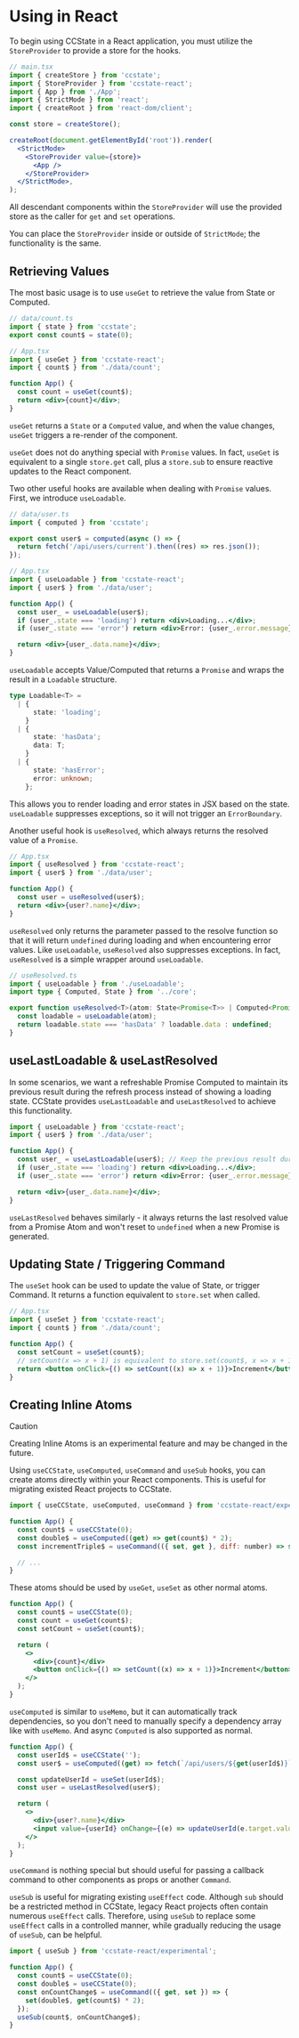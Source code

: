 # Using in React

To begin using CCState in a React application, you must utilize the `StoreProvider` to provide a store for the hooks.

```jsx
// main.tsx
import { createStore } from 'ccstate';
import { StoreProvider } from 'ccstate-react';
import { App } from './App';
import { StrictMode } from 'react';
import { createRoot } from 'react-dom/client';

const store = createStore();

createRoot(document.getElementById('root')).render(
  <StrictMode>
    <StoreProvider value={store}>
      <App />
    </StoreProvider>
  </StrictMode>,
);
```

All descendant components within the `StoreProvider` will use the provided store as the caller for `get` and `set` operations.

You can place the `StoreProvider` inside or outside of `StrictMode`; the functionality is the same.

## Retrieving Values

The most basic usage is to use `useGet` to retrieve the value from State or Computed.

```jsx
// data/count.ts
import { state } from 'ccstate';
export const count$ = state(0);

// App.tsx
import { useGet } from 'ccstate-react';
import { count$ } from './data/count';

function App() {
  const count = useGet(count$);
  return <div>{count}</div>;
}
```

`useGet` returns a `State` or a `Computed` value, and when the value changes, `useGet` triggers a re-render of the component.

`useGet` does not do anything special with `Promise` values. In fact, `useGet` is equivalent to a single `store.get` call, plus a `store.sub` to ensure reactive updates to the React component.

Two other useful hooks are available when dealing with `Promise` values. First, we introduce `useLoadable`.

```jsx
// data/user.ts
import { computed } from 'ccstate';

export const user$ = computed(async () => {
  return fetch('/api/users/current').then((res) => res.json());
});

// App.tsx
import { useLoadable } from 'ccstate-react';
import { user$ } from './data/user';

function App() {
  const user_ = useLoadable(user$);
  if (user_.state === 'loading') return <div>Loading...</div>;
  if (user_.state === 'error') return <div>Error: {user_.error.message}</div>;

  return <div>{user_.data.name}</div>;
}
```

`useLoadable` accepts Value/Computed that returns a `Promise` and wraps the result in a `Loadable` structure.

```typescript
type Loadable<T> =
  | {
      state: 'loading';
    }
  | {
      state: 'hasData';
      data: T;
    }
  | {
      state: 'hasError';
      error: unknown;
    };
```

This allows you to render loading and error states in JSX based on the state. `useLoadable` suppresses exceptions, so it will not trigger an `ErrorBoundary`.

Another useful hook is `useResolved`, which always returns the resolved value of a `Promise`.

```jsx
// App.tsx
import { useResolved } from 'ccstate-react';
import { user$ } from './data/user';

function App() {
  const user = useResolved(user$);
  return <div>{user?.name}</div>;
}
```

`useResolved` only returns the parameter passed to the resolve function so that it will return `undefined` during loading and when encountering error values. Like `useLoadable`, `useResolved` also suppresses exceptions. In fact, `useResolved` is a simple wrapper around `useLoadable`.

```typescript
// useResolved.ts
import { useLoadable } from './useLoadable';
import type { Computed, State } from '../core';

export function useResolved<T>(atom: State<Promise<T>> | Computed<Promise<T>>): T | undefined {
  const loadable = useLoadable(atom);
  return loadable.state === 'hasData' ? loadable.data : undefined;
}
```

## useLastLoadable & useLastResolved

In some scenarios, we want a refreshable Promise Computed to maintain its previous result during the refresh process instead of showing a loading state. CCState provides `useLastLoadable` and `useLastResolved` to achieve this functionality.

```jsx
import { useLoadable } from 'ccstate-react';
import { user$ } from './data/user';

function App() {
  const user_ = useLastLoadable(user$); // Keep the previous result during new user$ request, without triggering loading state
  if (user_.state === 'loading') return <div>Loading...</div>;
  if (user_.state === 'error') return <div>Error: {user_.error.message}</div>;

  return <div>{user_.data.name}</div>;
}
```

`useLastResolved` behaves similarly - it always returns the last resolved value from a Promise Atom and won't reset to `undefined` when a new Promise is generated.

## Updating State / Triggering Command

The `useSet` hook can be used to update the value of State, or trigger Command. It returns a function equivalent to `store.set` when called.

```jsx
// App.tsx
import { useSet } from 'ccstate-react';
import { count$ } from './data/count';

function App() {
  const setCount = useSet(count$);
  // setCount(x => x + 1) is equivalent to store.set(count$, x => x + 1)
  return <button onClick={() => setCount((x) => x + 1)}>Increment</button>;
}
```

## Creating Inline Atoms

> [!CAUTION]
> Creating Inline Atoms is an experimental feature and may be changed in the future.

Using `useCCState`, `useComputed`, `useCommand` and `useSub` hooks, you can create atoms directly within your React components. This is useful for migrating existed React projects to CCState.

```jsx
import { useCCState, useComputed, useCommand } from 'ccstate-react/experimental';

function App() {
  const count$ = useCCState(0);
  const double$ = useComputed((get) => get(count$) * 2);
  const incrementTriple$ = useCommand(({ set, get }, diff: number) => set(count$, get(count$) + diff * 3));

  // ...
}
```

These atoms should be used by `useGet`, `useSet` as other normal atoms.

```jsx
function App() {
  const count$ = useCCState(0);
  const count = useGet(count$);
  const setCount = useSet(count$);

  return (
    <>
      <div>{count}</div>
      <button onClick={() => setCount((x) => x + 1)}>Increment</button>
    </>
  );
}
```

`useComputed` is similar to `useMemo`, but it can automatically track dependencies, so you don't need to manually specify a dependency array like with `useMemo`. And async `Computed` is also supported as normal.

```jsx
function App() {
  const userId$ = useCCState('');
  const user$ = useComputed((get) => fetch(`/api/users/${get(userId$)}`).then((resp) => resp.json()));

  const updateUserId = useSet(userId$);
  const user = useLastResolved(user$);

  return (
    <>
      <div>{user?.name}</div>
      <input value={userId} onChange={(e) => updateUserId(e.target.value)} />
    </>
  );
}
```

`useCommand` is nothing special but should useful for passing a callback command to other components as props or another `Command`.

`useSub` is useful for migrating existing `useEffect` code. Although `sub` should be a restricted method in CCState, legacy React projects often contain numerous `useEffect` calls. Therefore, using `useSub` to replace some `useEffect` calls in a controlled manner, while gradually reducing the usage of `useSub`, can be helpful.

```jsx
import { useSub } from 'ccstate-react/experimental';

function App() {
  const count$ = useCCState(0);
  const double$ = useCCState(0);
  const onCountChange$ = useCommand(({ get, set }) => {
    set(double$, get(count$) * 2);
  });
  useSub(count$, onCountChange$);
}
```
